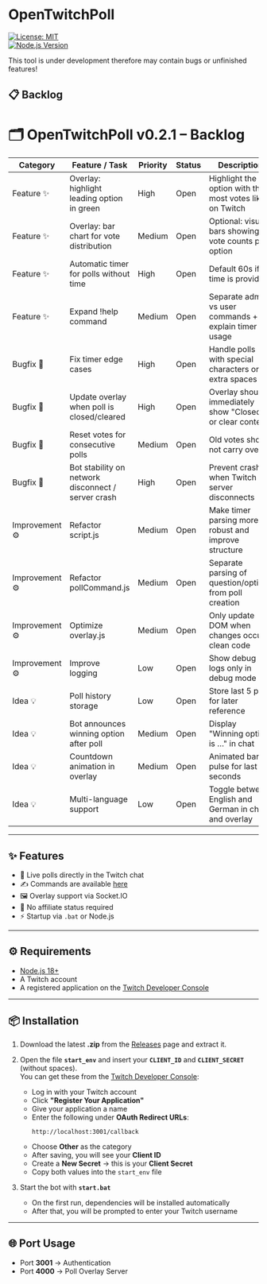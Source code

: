 # OpenTwitchPoll
[![License: MIT](https://img.shields.io/badge/License-MIT-blue.svg)](LICENSE)  
[![Node.js Version](https://img.shields.io/badge/Node.js-%3E=18-brightgreen)](https://nodejs.org/)

This tool is under development therefore may contain bugs or unfinished features!

## 📋 Backlog

# 🗂 OpenTwitchPoll v0.2.1 – Backlog

| Category       | Feature / Task | Priority | Status | Description |
|----------------|----------------|----------|--------|-------------|
| Feature ✨      | Overlay: highlight leading option in green | High | Open | Highlight the option with the most votes like on Twitch |
| Feature ✨      | Overlay: bar chart for vote distribution | Medium | Open | Optional: visual bars showing vote counts per option |
| Feature ✨      | Automatic timer for polls without time | High | Open | Default 60s if no time is provided |
| Feature ✨      | Expand !help command | Medium | Open | Separate admin vs user commands + explain timer usage |
| Bugfix 🐛       | Fix timer edge cases | High | Open | Handle polls with special characters or extra spaces |
| Bugfix 🐛       | Update overlay when poll is closed/cleared | High | Open | Overlay should immediately show "Closed" or clear content |
| Bugfix 🐛       | Reset votes for consecutive polls | Medium | Open | Old votes should not carry over |
| Bugfix 🐛       | Bot stability on network disconnect / server crash | High | Open | Prevent crashes when Twitch or server disconnects |
| Improvement ⚙ | Refactor script.js | Medium | Open | Make timer parsing more robust and improve structure |
| Improvement ⚙ | Refactor pollCommand.js | Medium | Open | Separate parsing of question/options from poll creation |
| Improvement ⚙ | Optimize overlay.js | Medium | Open | Only update DOM when changes occur; clean code |
| Improvement ⚙ | Improve logging | Low | Open | Show debug logs only in debug mode |
| Idea 💡        | Poll history storage | Low | Open | Store last 5 polls for later reference |
| Idea 💡        | Bot announces winning option after poll | Medium | Open | Display "Winning option is …" in chat |
| Idea 💡        | Countdown animation in overlay | Medium | Open | Animated bar or pulse for last 5 seconds |
| Idea 💡        | Multi-language support | Low | Open | Toggle between English and German in chat and overlay |



---

## ✨ Features

- 🎉 Live polls directly in the Twitch chat
- ✍️ Commands are available [here](https://github.com/paddi0010/OpenTwitchPoll/wiki/Commands)
- 🖼 Overlay support via Socket.IO  
- 🚫 No affiliate status required  
- ⚡ Startup via `.bat` or Node.js  

---

## ⚙️ Requirements

- [Node.js 18+](https://nodejs.org/)  
- A Twitch account  
- A registered application on the [Twitch Developer Console](https://dev.twitch.tv/console) 

---

## 📦 Installation

1. Download the latest **.zip** from the [Releases](../../releases) page and extract it.  

2. Open the file **`start_env`** and insert your **`CLIENT_ID`** and **`CLIENT_SECRET`** (without spaces).  
   You can get these from the [Twitch Developer Console](https://dev.twitch.tv/console):  
   - Log in with your Twitch account  
   - Click **"Register Your Application"**  
   - Give your application a name  
   - Enter the following under **OAuth Redirect URLs**:  
     ```
     http://localhost:3001/callback
     ```  
   - Choose **Other** as the category  
   - After saving, you will see your **Client ID**  
   - Create a **New Secret** → this is your **Client Secret**  
   - Copy both values into the `start_env` file  

3. Start the bot with **`start.bat`**  
   - On the first run, dependencies will be installed automatically  
   - After that, you will be prompted to enter your Twitch username  

---

## 🌐 Port Usage

- Port **3001** → Authentication  
- Port **4000** → Poll Overlay Server  
